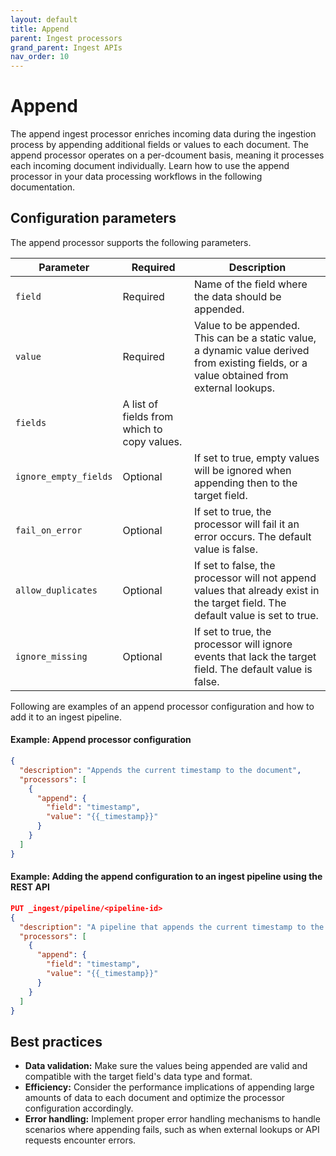 ```yaml
---
layout: default
title: Append
parent: Ingest processors 
grand_parent: Ingest APIs
nav_order: 10
---
```


# Append

The append ingest processor enriches incoming data during the ingestion process by appending additional fields or values to each document. The append processor operates on a per-dcoument basis, meaning it processes each incoming document individually. Learn how to use the append processor in your data processing workflows in the following documentation. 

## Configuration parameters

The append processor supports the following parameters.

**Parameter** | **Required** | **Description** |
|-----------|-----------|-----------|
`field` | Required | Name of the field where the data should be appended. |
`value` | Required| Value to be appended. This can be a static value, a dynamic value derived from existing fields, or a value obtained from external lookups. |
`fields` | A list of fields from which to copy values. |
`ignore_empty_fields` | Optional | If set to true, empty values will be ignored when appending then to the target field. | 
`fail_on_error` | Optional | If set to true, the processor will fail it an error occurs. The default value is false.
`allow_duplicates` | Optional | If set to false, the processor will not append values that already exist in the target field. The default value is set to true.
`ignore_missing` | Optional | If set to true, the processor will ignore events that lack the target field. The default value is false. 

Following are examples of an append processor configuration and how to add it to an ingest pipeline.

#### Example: Append processor configuration 

```json
{
  "description": "Appends the current timestamp to the document",
  "processors": [
    {
      "append": {
        "field": "timestamp",
        "value": "{{_timestamp}}"
      }
    }
  ]
}
```

#### Example: Adding the append configuration to an ingest pipeline using the REST API

```json
PUT _ingest/pipeline/<pipeline-id>
{
  "description": "A pipeline that appends the current timestamp to the document",
  "processors": [
    {
      "append": {
        "field": "timestamp",
        "value": "{{_timestamp}}"
      }
    }
  ]
}
```

## Best practices

- **Data validation:** Make sure the values being appended are valid and compatible with the target field's data type and format.
- **Efficiency:** Consider the performance implications of appending large amounts of data to each document and optimize the processor configuration accordingly.
- **Error handling:** Implement proper error handling mechanisms to handle scenarios where appending fails, such as when external lookups or API requests encounter errors.
